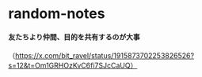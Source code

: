 # random-notes

####  友たちより仲間、目的を共有するのが大事　
（https://x.com/bit_ravel/status/1915873702253826526?s=12&t=Om1GRHOzKvC6fi7SJcCaUQ）
